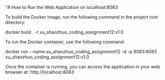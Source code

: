 "# How to Run the Web Application on localhost:8083

To build the Docker image, run the following command in the project root directory:

docker build . -t xu_shaozhuo_coding_assignment12:v1.0


To run the Docker container, use the following command:

docker run --name xu_shaozhuo_coding_assignment12 -d -p 8083:8083 xu_shaozhuo_coding_assignment12:v1.0


Once the container is running, you can access the application in your web browser at:
http://localhost:8083
```

